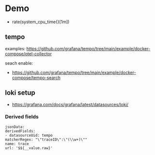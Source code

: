 # Demo


* rate(system_cpu_time{}[1m])


## tempo
examples: https://github.com/grafana/tempo/tree/main/example/docker-compose/otel-collector

seach enable:
* https://github.com/grafana/tempo/tree/main/example/docker-compose/tempo-search

## loki setup
* https://grafana.com/docs/grafana/latest/datasources/loki/

### Derived fields

```
jsonData:
derivedFields:
- datasourceUid: tempo
matcherRegex: "\"traceID\":\"(\\w+)\""
name: trace
url: '$${__value.raw}'
```
